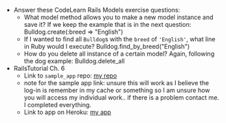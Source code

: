 - Answer these CodeLearn Rails Models exercise questions:
  - What model method allows you to make a new model instance and save it? If we keep the example that is in the next question: Bulldog.create(:breed => "English")
  - If I wanted to find all `Bulldog`s with the `breed` of `'English'`, what line in Ruby would I execute? Bulldog.find_by_breed("English")
  - How do you delete all instance of a certain model? Again, following the dog example: Bulldog.delete_all
- RailsTutorial Ch. 6
  - Link to `sample_app` repo: [my repo](http://www.codelearn.org/ruby-on-rails-tutorial/introduction-views-layouts-helpers-assets-pipeline)
  - note for the sample app link: unsure this will work as I believe the log-in is remember in my cache or something so I am unsure how you will access my individual work.. if there is a problem contact me. I completed everything.
  - Link to app on Heroku: [my app](http://is.here)
